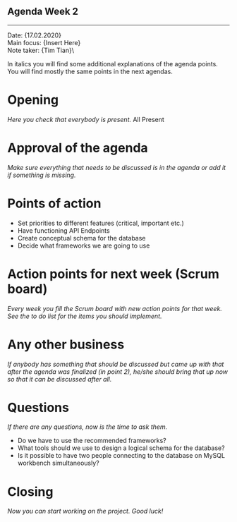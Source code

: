 ## Agenda Week 2

---

Date:           {17.02.2020}\
Main focus:     {Insert Here}\
Note taker:     {Tim Tian}\

In italics you will find some additional explanations of the agenda points. You will find mostly the same points in the next agendas.

# Opening
*Here you check that everybody is present.*
All Present

# Approval of the agenda
*Make sure everything that needs to be discussed is in the agenda or add it if something is missing.*

# Points of action
- Set priorities to different features (critical, important etc.)
- Have functioning API Endpoints
- Create conceptual schema for the database
- Decide what frameworks we are going to use

# Action points for next week (Scrum board)
*Every week you fill the Scrum board with new action points for that week. See the to do list for the items you should implement.*

# Any other business
*If anybody has something that should be discussed but came up with that after the agenda was finalized (in point 2), he/she should bring that up now so that it can be discussed after all.*

# Questions
*If there are any questions, now is the time to ask them.*
- Do we have to use the recommended frameworks?
- What tools should we use to design a logical schema for the database?
- Is it possible to have two people connecting to the database on MySQL workbench simultaneously?

# Closing
*Now you can start working on the project. Good luck!*
